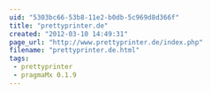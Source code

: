 ```yaml
---
uid: "5303bc66-53b8-11e2-b0db-5c969d8d366f"
title: "prettyprinter.de"
created: "2012-03-10 14:49:31"
page_url: "http://www.prettyprinter.de/index.php"
filename: "prettyprinter.de.html"
tags: 
 - prettyprinter
 - pragmaMx 0.1.9
---
```

